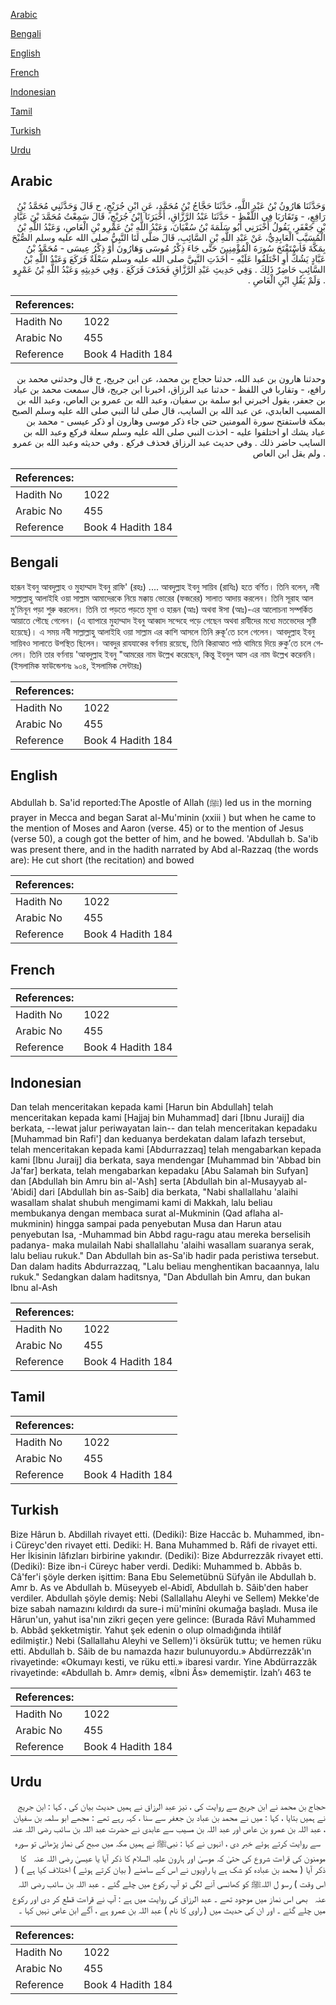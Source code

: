 [Arabic](#arabic)

[Bengali](#bengali)

[English](#english)

[French](#french)

[Indonesian](#indonesian)

[Tamil](#tamil)

[Turkish](#turkish)

[Urdu](#urdu)

## Arabic


<div dir="rtl" lang="ar" style={{fontSize:'larger',backgroundColor:'#f8f9fa',padding:20}}>
وَحَدَّثَنَا هَارُونُ بْنُ عَبْدِ اللَّهِ، حَدَّثَنَا حَجَّاجُ بْنُ مُحَمَّدٍ، عَنِ ابْنِ جُرَيْجٍ، ح قَالَ وَحَدَّثَنِي مُحَمَّدُ بْنُ رَافِعٍ، - وَتَقَارَبَا فِي اللَّفْظِ - حَدَّثَنَا عَبْدُ الرَّزَّاقِ، أَخْبَرَنَا ابْنُ جُرَيْجٍ، قَالَ سَمِعْتُ مُحَمَّدَ بْنَ عَبَّادِ بْنِ جَعْفَرٍ، يَقُولُ أَخْبَرَنِي أَبُو سَلَمَةَ بْنُ سُفْيَانَ، وَعَبْدُ اللَّهِ بْنُ عَمْرِو بْنِ الْعَاصِ، وَعَبْدُ اللَّهِ بْنُ الْمُسَيَّبِ الْعَابِدِيُّ، عَنْ عَبْدِ اللَّهِ بْنِ السَّائِبِ، قَالَ صَلَّى لَنَا النَّبِيُّ صلى الله عليه وسلم الصُّبْحَ بِمَكَّةَ فَاسْتَفْتَحَ سُورَةَ الْمُؤْمِنِينَ حَتَّى جَاءَ ذِكْرُ مُوسَى وَهَارُونَ أَوْ ذِكْرُ عِيسَى - مُحَمَّدُ بْنُ عَبَّادٍ يَشُكُّ أَوِ اخْتَلَفُوا عَلَيْهِ - أَخَذَتِ النَّبِيَّ صلى الله عليه وسلم سَعْلَةٌ فَرَكَعَ وَعَبْدُ اللَّهِ بْنُ السَّائِبِ حَاضِرٌ ذَلِكَ ‏.‏ وَفِي حَدِيثِ عَبْدِ الرَّزَّاقِ فَحَذَفَ فَرَكَعَ ‏.‏ وَفِي حَدِيثِهِ وَعَبْدُ اللَّهِ بْنُ عَمْرٍو ‏.‏ وَلَمْ يَقُلِ ابْنِ الْعَاصِ ‏.‏
</div>
<div style={{backgroundColor:'#f8f9fa',padding:20, marginBottom: 10}}><table> <thead> <tr> <th>References:</th> <th></th> </tr> </thead> <tbody><tr><td>Hadith No</td><td>1022</td></tr><tr><td>Arabic No</td><td>455</td></tr><tr><td>Reference</td><td>Book 4 Hadith 184</td></tr></tbody></table></div>


<div dir="rtl" lang="ar" style={{fontSize:'larger',backgroundColor:'#f8f9fa',padding:20}}>
وحدثنا هارون بن عبد الله، حدثنا حجاج بن محمد، عن ابن جريج، ح قال وحدثني محمد بن رافع، - وتقاربا في اللفظ - حدثنا عبد الرزاق، اخبرنا ابن جريج، قال سمعت محمد بن عباد بن جعفر، يقول اخبرني ابو سلمة بن سفيان، وعبد الله بن عمرو بن العاص، وعبد الله بن المسيب العابدي، عن عبد الله بن السايب، قال صلى لنا النبي صلى الله عليه وسلم الصبح بمكة فاستفتح سورة المومنين حتى جاء ذكر موسى وهارون او ذكر عيسى - محمد بن عباد يشك او اختلفوا عليه - اخذت النبي صلى الله عليه وسلم سعلة فركع وعبد الله بن السايب حاضر ذلك . وفي حديث عبد الرزاق فحذف فركع . وفي حديثه وعبد الله بن عمرو . ولم يقل ابن العاص
</div>
<div style={{backgroundColor:'#f8f9fa',padding:20, marginBottom: 10}}><table> <thead> <tr> <th>References:</th> <th></th> </tr> </thead> <tbody><tr><td>Hadith No</td><td>1022</td></tr><tr><td>Arabic No</td><td>455</td></tr><tr><td>Reference</td><td>Book 4 Hadith 184</td></tr></tbody></table></div>

## Bengali


<div dir="ltr" lang="bn" style={{fontSize:'larger',backgroundColor:'#f8f9fa',padding:20}}>
হারূন ইবনু আবদুল্লাহ ও মুহাম্মাদ ইবনু রাফি' (রহঃ) .... আবদুল্লাহ ইবনু সায়িব (রাযিঃ) হতে বর্ণিত। তিনি বলেন, নবী সাল্লাল্লাহু আলাইহি ওয়া সাল্লাম আমাদেরকে নিয়ে মক্কায় ভোরের (ফজরের) সালাত আদায় করলেন। তিনি সূরাহ আল মু'মিনূন পড়া শুরু করলেন। তিনি তা পড়তে পড়তে মূসা ও হারূন (আঃ) অথবা ঈসা (আঃ)-এর আলোচনা সম্পর্কিত আয়াতে পৌছে গেলেন। (এ ব্যাপারে মুহাম্মাদ ইবনু আব্বাদ সন্দেহে পড়ে গেছেন অথবা রাবীদের মধ্যে মতভেদের সৃষ্টি হয়েছে)। এ সময় নবী সাল্লাল্লাহু আলাইহি ওয়া সাল্লাম এর কাশি আসলে তিনি রুকূ’তে চলে গেলেন। আবদুল্লাহ ইবনু সায়িবও সালাতে উপস্থিত ছিলেন। আবদুর রাযযাকের বর্ণনায় রয়েছে, তিনি কিরাআত পাঠ থামিয়ে দিয়ে রুকু’তে চলে গেলেন। তিনি তার বর্ণনায় 'আবদুল্লাহ ইবনু "আমরের নাম উল্লেখ করেছেন, কিন্তু ইবনুল আস এর নাম উল্লেখ করেননি। (ইসলামিক ফাউন্ডেশনঃ ৯০৪, ইসলামিক সেন্টারঃ)
</div>
<div style={{backgroundColor:'#f8f9fa',padding:20, marginBottom: 10}}><table> <thead> <tr> <th>References:</th> <th></th> </tr> </thead> <tbody><tr><td>Hadith No</td><td>1022</td></tr><tr><td>Arabic No</td><td>455</td></tr><tr><td>Reference</td><td>Book 4 Hadith 184</td></tr></tbody></table></div>

## English


<div dir="ltr" lang="en" style={{fontSize:'larger',backgroundColor:'#f8f9fa',padding:20}}>
Abdullah b. Sa'id reported:The Apostle of Allah (ﷺ) led us in the morning prayer in Mecca and began Sarat al-Mu'minin (xxiii ) but when he came to the mention of Moses and Aaron (verse. 45) or to the mention of Jesus (verse 50), a cough got the better of him, and he bowed. 'Abdullah b. Sa'ib was present there, and in the hadith narrated by Abd al-Razzaq (the words are): He cut short (the recitation) and bowed
</div>
<div style={{backgroundColor:'#f8f9fa',padding:20, marginBottom: 10}}><table> <thead> <tr> <th>References:</th> <th></th> </tr> </thead> <tbody><tr><td>Hadith No</td><td>1022</td></tr><tr><td>Arabic No</td><td>455</td></tr><tr><td>Reference</td><td>Book 4 Hadith 184</td></tr></tbody></table></div>

## French


<div dir="ltr" lang="fr" style={{fontSize:'larger',backgroundColor:'#f8f9fa',padding:20}}>

</div>
<div style={{backgroundColor:'#f8f9fa',padding:20, marginBottom: 10}}><table> <thead> <tr> <th>References:</th> <th></th> </tr> </thead> <tbody><tr><td>Hadith No</td><td>1022</td></tr><tr><td>Arabic No</td><td>455</td></tr><tr><td>Reference</td><td>Book 4 Hadith 184</td></tr></tbody></table></div>

## Indonesian


<div dir="ltr" lang="id" style={{fontSize:'larger',backgroundColor:'#f8f9fa',padding:20}}>
Dan telah menceritakan kepada kami [Harun bin Abdullah] telah menceritakan kepada kami [Hajjaj bin Muhammad] dari [Ibnu Juraij] dia berkata, --lewat jalur periwayatan lain-- dan telah menceritakan kepadaku [Muhammad bin Rafi'] dan keduanya berdekatan dalam lafazh tersebut, telah menceritakan kepada kami [Abdurrazzaq] telah mengabarkan kepada kami [Ibnu Juraij] dia berkata, saya mendengar [Muhammad bin 'Abbad bin Ja'far] berkata, telah mengabarkan kepadaku [Abu Salamah bin Sufyan] dan [Abdullah bin Amru bin al-'Ash] serta [Abdullah bin al-Musayyab al-'Abidi] dari [Abdullah bin as-Saib] dia berkata, "Nabi shallallahu 'alaihi wasallam shalat shubuh mengimami kami di Makkah, lalu beliau membukanya dengan membaca surat al-Mukminin (Qad aflaha al-mukminin) hingga sampai pada penyebutan Musa dan Harun atau penyebutan Isa, -Muhammad bin Abbd ragu-ragu atau mereka berselisih padanya- maka mulailah Nabi shallallahu 'alaihi wasallam suaranya serak, lalu beliau rukuk." Dan Abdullah bin as-Sa'ib hadir pada peristiwa tersebut. Dan dalam hadits Abdurrazzaq, "Lalu beliau menghentikan bacaannya, lalu rukuk." Sedangkan dalam haditsnya, "Dan Abdullah bin Amru, dan bukan Ibnu al-Ash
</div>
<div style={{backgroundColor:'#f8f9fa',padding:20, marginBottom: 10}}><table> <thead> <tr> <th>References:</th> <th></th> </tr> </thead> <tbody><tr><td>Hadith No</td><td>1022</td></tr><tr><td>Arabic No</td><td>455</td></tr><tr><td>Reference</td><td>Book 4 Hadith 184</td></tr></tbody></table></div>

## Tamil


<div dir="ltr" lang="ta" style={{fontSize:'larger',backgroundColor:'#f8f9fa',padding:20}}>

</div>
<div style={{backgroundColor:'#f8f9fa',padding:20, marginBottom: 10}}><table> <thead> <tr> <th>References:</th> <th></th> </tr> </thead> <tbody><tr><td>Hadith No</td><td>1022</td></tr><tr><td>Arabic No</td><td>455</td></tr><tr><td>Reference</td><td>Book 4 Hadith 184</td></tr></tbody></table></div>

## Turkish


<div dir="ltr" lang="tr" style={{fontSize:'larger',backgroundColor:'#f8f9fa',padding:20}}>
Bize Hârun b. Abdillah rivayet etti. (Dediki): Bize Haccâc b. Muhammed, ibn-i Cüreyc'den rivayet etti. Dediki: H. Bana Muhammed b. Râfi de rivayet etti. Her İkisinin lâfızları birbirine yakındır. (Dediki): Bize Abdurrezzâk rivayet etti. (Dediki): Bize ibn-i Cüreyc haber verdi. Dediki: Muhammed b. Abbâs b. Câ'fer'i şöyle derken işittim: Bana Ebu Selemetübnü Süfyân ile Abdullah b. Amr b. As ve Abdullah b. Müseyyeb el-Abidî, Abdullah b. Sâib'den haber verdiler. Abdullah şöyle demiş: Nebi (Sallallahu Aleyhi ve Sellem) Mekke'de bize sabah namazını kıldırdı da sure-i mü'minîni okumağa başladı. Musa ile Hârun'un, yahut isa'nın zikri geçen yere gelince: (Burada Râvî Muhammed b. Abbâd şekketmiştir. Yahut şek edenin o olup olmadığında ihtilâf edilmiştir.) Nebi (Sallallahu Aleyhi ve Sellem)'i öksürük tuttu; ve hemen rüku etti. Abdullah b. Sâib de bu namazda hazır bulunuyordu.» Abdürrezzâk'ın rivayetinde: «Okumayı kesti, ve rüku etti.» ibaresi vardır. Yine Abdürrazzâk rivayetinde: «Abdullah b. Amr» demiş, «İbni Âs» dememiştir. İzah’ı 463 te
</div>
<div style={{backgroundColor:'#f8f9fa',padding:20, marginBottom: 10}}><table> <thead> <tr> <th>References:</th> <th></th> </tr> </thead> <tbody><tr><td>Hadith No</td><td>1022</td></tr><tr><td>Arabic No</td><td>455</td></tr><tr><td>Reference</td><td>Book 4 Hadith 184</td></tr></tbody></table></div>

## Urdu


<div dir="rtl" lang="ur" style={{fontSize:'larger',backgroundColor:'#f8f9fa',padding:20}}>
حجاج بن محمد نے ابن جریج سے روایت کی ، نیز عبد الرزاق نے ہمیں حدیث بیان کی ، کہا : ابن جریج نے ہمیں بتایا ، کہا : میں نے محمد بن عباد بن جعفر سے سنا ، کہہ رہے تھے : مجھے ابو سلمہ بن سفیان ، عبد اللہ بن عمرو بن عاص اور عبد اللہ بن مسیب سے عابدی نے حضرت عبد اللہ بن سائب ‌رضی ‌اللہ ‌عنہ ‌ ‌ سے روایت کرتے ہوئے خبر دی ، انہوں نے کہا : نبیﷺ نے ہمیں مکہ میں صبح کی نماز پڑھائی تو سورہ مومنون کی قراءت شروع کی حتیٰ کہ موسیٰ اور ہارون علیہ السلام کا ذکر آیا یا عیسیٰ ‌رضی ‌اللہ ‌عنہ ‌ ‌ کا ذکر آیا ( محمد بن عبادہ کو شک ہے یا راویوں نے اس کے سامنے ( بیان کرتے ہوئے ) اختلاف کیا ہے ) ( اس وقت ) رسو ل اللہﷺ کو کھانسی آنے لگی تو آپ رکوع میں چلے گئے ۔ عبد اللہ بن سائب ‌رضی ‌اللہ ‌عنہ ‌ ‌ بھی اس نماز میں موجود تھے ۔ عبد الرزاق کی روایت میں ہے : آپ نے قراءت قطع کر دی اور رکوع میں چلے گئے ۔ اور ان کی حدیث میں ( راوی کا نام ) عبد اللہ بن عمرو ہے ، آگے ابن عاص نہیں کہا ۔
</div>
<div style={{backgroundColor:'#f8f9fa',padding:20, marginBottom: 10}}><table> <thead> <tr> <th>References:</th> <th></th> </tr> </thead> <tbody><tr><td>Hadith No</td><td>1022</td></tr><tr><td>Arabic No</td><td>455</td></tr><tr><td>Reference</td><td>Book 4 Hadith 184</td></tr></tbody></table></div>